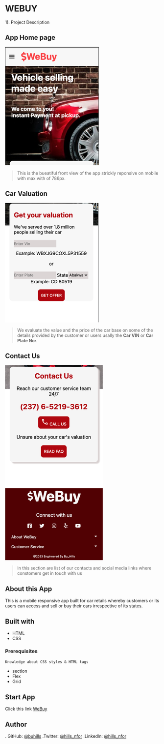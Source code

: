 # WEBUY

1). Project Description
## App Home page
![home](./assets/images/webuyhomepage.png)
> This is the bueatiful front view of the app strickly reponsive on mobile with max with of 786px.
## Car Valuation
![car valuation](./assets/images/valuationdetails.png)
 > We evaluate the value and the price of the car base on some of the details provided by the customer or users usally the **Car VIN** or **Car Plate No:**.
 ## Contact Us
 ![Contact Us](./assets/images/ContacUspage.png)
 >In this section are list of our contacts and social media links where constomers get in touch with us
 ## About this App
 This is a mobile responsive app built for car retails whereby customers or its users can access and sell or buy their cars irrespective of its states.
 ## Built with
 - HTML
 - CSS
 ### Prerequisites
    Knowledge about CSS styles & HTML tags
 - section 
 - Flex
 - Grid
 ## Start App
Click this link [WeBuy]()
## Author
. GitHub: [@buhills](https://github.com/buhills)
.Twitter: [@hills_nfor](https://twitter.com/hills_nfor)
.Linkedln: [@hills_nfor](https://linkedln.com/hills_nfor)
